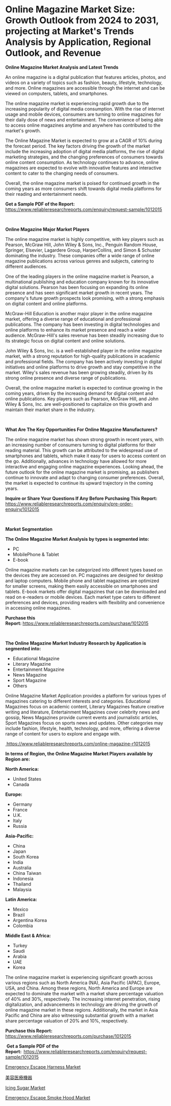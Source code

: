 <p><h1>Online Magazine Market Size: Growth Outlook from 2024 to 2031, projecting at Market's Trends Analysis by Application, Regional Outlook, and Revenue</h1></p><p><strong>Online Magazine Market Analysis and Latest Trends</strong></p>
<p><p>An online magazine is a digital publication that features articles, photos, and videos on a variety of topics such as fashion, beauty, lifestyle, technology, and more. Online magazines are accessible through the internet and can be viewed on computers, tablets, and smartphones.</p><p>The online magazine market is experiencing rapid growth due to the increasing popularity of digital media consumption. With the rise of internet usage and mobile devices, consumers are turning to online magazines for their daily dose of news and entertainment. The convenience of being able to access online magazines anytime and anywhere has contributed to the market's growth.</p><p>The Online Magazine Market is expected to grow at a CAGR of 10% during the forecast period. The key factors driving the growth of the market include the increasing adoption of digital media platforms, the rise of digital marketing strategies, and the changing preferences of consumers towards online content consumption. As technology continues to advance, online magazines are expected to evolve with innovative features and interactive content to cater to the changing needs of consumers.</p><p>Overall, the online magazine market is poised for continued growth in the coming years as more consumers shift towards digital media platforms for their reading and entertainment needs.</p></p>
<p><strong>Get a Sample PDF of the Report:&nbsp;</strong> <a href="https://www.reliableresearchreports.com/enquiry/request-sample/1012015">https://www.reliableresearchreports.com/enquiry/request-sample/1012015</a></p>
<p>&nbsp;</p>
<p><strong>Online Magazine Major Market Players</strong></p>
<p><p>The online magazine market is highly competitive, with key players such as Pearson, McGraw Hill, John Wiley & Sons, Inc., Penguin Random House, Springer, Elsevier, Lagardere Group, HarperCollins, and Simon & Schuster dominating the industry. These companies offer a wide range of online magazine publications across various genres and subjects, catering to different audiences.</p><p>One of the leading players in the online magazine market is Pearson, a multinational publishing and education company known for its innovative digital solutions. Pearson has been focusing on expanding its online presence and has seen significant market growth in recent years. The company's future growth prospects look promising, with a strong emphasis on digital content and online platforms.</p><p>McGraw-Hill Education is another major player in the online magazine market, offering a diverse range of educational and professional publications. The company has been investing in digital technologies and online platforms to enhance its market presence and reach a wider audience. McGraw-Hill's sales revenue has been steadily increasing due to its strategic focus on digital content and online solutions.</p><p>John Wiley & Sons, Inc. is a well-established player in the online magazine market, with a strong reputation for high-quality publications in academic and professional fields. The company has been actively investing in digital initiatives and online platforms to drive growth and stay competitive in the market. Wiley's sales revenue has been growing steadily, driven by its strong online presence and diverse range of publications.</p><p>Overall, the online magazine market is expected to continue growing in the coming years, driven by the increasing demand for digital content and online publications. Key players such as Pearson, McGraw Hill, and John Wiley & Sons, Inc. are well-positioned to capitalize on this growth and maintain their market share in the industry.</p></p>
<p>&nbsp;</p>
<p><strong>What Are The Key Opportunities For Online Magazine Manufacturers?</strong></p>
<p><p>The online magazine market has shown strong growth in recent years, with an increasing number of consumers turning to digital platforms for their reading material. This growth can be attributed to the widespread use of smartphones and tablets, which make it easy for users to access content on the go. Additionally, advances in technology have allowed for more interactive and engaging online magazine experiences. Looking ahead, the future outlook for the online magazine market is promising, as publishers continue to innovate and adapt to changing consumer preferences. Overall, the market is expected to continue its upward trajectory in the coming years.</p></p>
<p><strong>Inquire or Share Your Questions If Any Before Purchasing This Report:</strong> <a href="https://www.reliableresearchreports.com/enquiry/pre-order-enquiry/1012015">https://www.reliableresearchreports.com/enquiry/pre-order-enquiry/1012015</a></p>
<p>&nbsp;</p>
<p><strong>Market Segmentation</strong></p>
<p><strong>The Online Magazine Market Analysis by types is segmented into:</strong></p>
<p><ul><li>PC</li><li>MobilePhone & Tablet</li><li>E-book</li></ul></p>
<p><p>Online magazine markets can be categorized into different types based on the devices they are accessed on. PC magazines are designed for desktop and laptop computers. Mobile phone and tablet magazines are optimized for smaller screens, making them easily accessible on smartphones and tablets. E-book markets offer digital magazines that can be downloaded and read on e-readers or mobile devices. Each market type caters to different preferences and devices, providing readers with flexibility and convenience in accessing online magazines.</p></p>
<p><strong>Purchase this Report:&nbsp;</strong><a href="https://www.reliableresearchreports.com/purchase/1012015">https://www.reliableresearchreports.com/purchase/1012015</a></p>
<p>&nbsp;</p>
<p><strong>The Online Magazine Market Industry Research by Application is segmented into:</strong></p>
<p><ul><li>Educational Magazine</li><li>Literary Magazine</li><li>Entertainment Magazine</li><li>News Magazine</li><li>Sport Magazine</li><li>Others</li></ul></p>
<p><p>Online Magazine Market Application provides a platform for various types of magazines catering to different interests and categories. Educational Magazines focus on academic content, Literary Magazines feature creative writing and literature, Entertainment Magazines cover celebrity news and gossip, News Magazines provide current events and journalistic articles, Sport Magazines focus on sports news and updates. Other categories may include fashion, lifestyle, health, technology, and more, offering a diverse range of content for users to explore and engage with.</p></p>
<p><a href="https://www.reliableresearchreports.com/online-magazine-r1012015">&nbsp;https://www.reliableresearchreports.com/online-magazine-r1012015</a></p>
<p><strong>In terms of Region, the Online Magazine Market Players available by Region are:</strong></p>
<p>
    <p> <strong> North America: </strong>
        <ul>
            <li>United States</li>
            <li>Canada</li>
        </ul>
        </p> 
    <p> <strong> Europe: </strong>
        <ul>
            <li>Germany</li>
            <li>France</li>
            <li>U.K.</li>
            <li>Italy</li>
            <li>Russia</li>
        </ul>
        </p> 
    <p> <strong> Asia-Pacific: </strong>
        <ul>
            <li>China</li>
            <li>Japan</li>
            <li>South Korea</li>
            <li>India</li>
            <li>Australia</li>
            <li>China Taiwan</li>
            <li>Indonesia</li>
            <li>Thailand</li>
            <li>Malaysia</li>
        </ul>
        </p> 
    <p> <strong> Latin America: </strong>
        <ul>
            <li>Mexico</li>
            <li>Brazil</li>
            <li>Argentina Korea</li>
            <li>Colombia</li>
        </ul>
        </p> 
    <p> <strong> Middle East & Africa: </strong>
        <ul>
            <li>Turkey</li>
            <li>Saudi</li>
            <li>Arabia</li>
            <li>UAE</li>
            <li>Korea</li>
        </ul>
    </p>
    </p>
<p><p>The online magazine market is experiencing significant growth across various regions such as North America (NA), Asia Pacific (APAC), Europe, USA, and China. Among these regions, North America and Europe are expected to dominate the market with a market share percentage valuation of 40% and 30%, respectively. The increasing internet penetration, rising digitalization, and advancements in technology are driving the growth of online magazine market in these regions. Additionally, the market in Asia Pacific and China are also witnessing substantial growth with a market share percentage valuation of 20% and 10%, respectively.</p></p>
<p><strong>Purchase this Report: </strong><a href="https://www.reliableresearchreports.com/purchase/1012015">https://www.reliableresearchreports.com/purchase/1012015</a></p>
<p>&nbsp;<strong>Get a Sample PDF of the Report:&nbsp;&nbsp;</strong><a href="https://www.reliableresearchreports.com/enquiry/request-sample/1012015">https://www.reliableresearchreports.com/enquiry/request-sample/1012015</a></p>
<p><strong></strong></p>
<p><p><a href="https://www.linkedin.com/pulse/emergency-escape-harness-market-furnishes-information-7esce">Emergency Escape Harness Market</a></p><p><a href="https://github.com/oqxogxyvqe90775/Market-Research-Report-List-2/blob/main/511564454501.md">美容医療機器</a></p><p><a href="https://github.com/RoccoManning/Market-Research-Report-List-4/blob/main/icing-sugar-market.md">Icing Sugar Market</a></p><p><a href="https://www.linkedin.com/pulse/emergency-escape-smoke-hood-market-size-outlook-forecast-f3afe">Emergency Escape Smoke Hood Market</a></p></p>